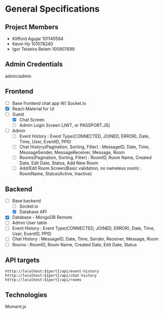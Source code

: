 # General Specifications

## Project Members

- Klifford Agujar 101145584
- Kevin Hy 101078240
- Igor Teixeira Belem 100907699

## Admin Credentials

admin/admin

## Frontend

- [ ] Base frontend chat app W/ Socket.io
- [x] React-Material for UI
- [ ] Guest
  - [x] Chat Screen
  - [ ] Admin Login Screen [JWT, or PASSPORT.JS]
- [ ] Admin
  - [ ] Event History : Event Type(CONNECTED, JOINED, ERROR), Date, Time, User, EventID, PPID
  - [ ] Chat History(Pagination, Sorting, Filter) : MessageID, Date, Time, MessageSender, MessageReceiver, Message, Room
  - [ ] Rooms(Pagination, Sorting, Filter) : RoomID, Room Name, Created Date, Edit Date, Status, Add New Room
  - [ ] Add/Edit Room Screen(Basic validation, no nameless room) : RoomName, Status(Active, Inactive)

## Backend

- [ ] Base backend
  - [ ] Socket.io
  - [x] Database API
- [x] Database - MongoDB Remote
- [ ] Admin User table
- [ ] Event History : Event Type(CONNECTED, JOINED, ERROR), Date, Time, User, EventID, PPID
- [ ] Chat History : MessageID, Date, Time, Sender, Receiver, Message, Room
- [ ] Rooms : RoomID, Room Name, Created Date, Edit Date, Status

## API targets

`htttp://localhost:${port}/api/event-history`
`htttp://localhost:${port}/api/chat-history`
`htttp://localhost:${port}/api/rooms`

## Technologies

Moment.js
